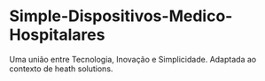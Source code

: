 # Simple-Dispositivos-Medico-Hospitalares
Uma união entre Tecnologia, Inovação e Simplicidade. Adaptada ao contexto de heath solutions.
